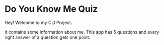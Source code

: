  # Do You Know Me Quiz

 Hey! Welcome to my CLI Project.

 It contains some information about me. This app has 5 questions and every right answer of a question gets one point.